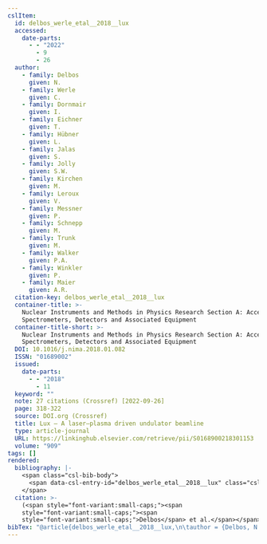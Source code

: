 ```yaml
---
cslItem:
  id: delbos_werle_etal__2018__lux
  accessed:
    date-parts:
      - - "2022"
        - 9
        - 26
  author:
    - family: Delbos
      given: N.
    - family: Werle
      given: C.
    - family: Dornmair
      given: I.
    - family: Eichner
      given: T.
    - family: Hübner
      given: L.
    - family: Jalas
      given: S.
    - family: Jolly
      given: S.W.
    - family: Kirchen
      given: M.
    - family: Leroux
      given: V.
    - family: Messner
      given: P.
    - family: Schnepp
      given: M.
    - family: Trunk
      given: M.
    - family: Walker
      given: P.A.
    - family: Winkler
      given: P.
    - family: Maier
      given: A.R.
  citation-key: delbos_werle_etal__2018__lux
  container-title: >-
    Nuclear Instruments and Methods in Physics Research Section A: Accelerators,
    Spectrometers, Detectors and Associated Equipment
  container-title-short: >-
    Nuclear Instruments and Methods in Physics Research Section A: Accelerators,
    Spectrometers, Detectors and Associated Equipment
  DOI: 10.1016/j.nima.2018.01.082
  ISSN: "01689002"
  issued:
    date-parts:
      - - "2018"
        - 11
  keyword: ""
  note: 27 citations (Crossref) [2022-09-26]
  page: 318-322
  source: DOI.org (Crossref)
  title: Lux – A laser–plasma driven undulator beamline
  type: article-journal
  URL: https://linkinghub.elsevier.com/retrieve/pii/S0168900218301153
  volume: "909"
tags: []
rendered:
  bibliography: |-
    <span class="csl-bib-body">
      <span data-csl-entry-id="delbos_werle_etal__2018__lux" class="csl-entry"><span class='author-bib'>Delbos, Werle, C., Dornmair, I., et al.</span>. <span class='date-bib'>(2018)</span>. <span class='title'><b>Lux – A laser–plasma driven undulator beamline</b></span>. <i>Nuclear Instruments and Methods in Physics Research Section A: Accelerators, Spectrometers, Detectors and Associated Equipment</i>, <i>909</i>, 318–322. <span class='URL'><a href='https://doi.org/10.1016/j.nima.2018.01.082'>LINK</a></span></span>
    </span>
  citation: >-
    (<span style="font-variant:small-caps;"><span
    style="font-variant:small-caps;"><span
    style="font-variant:small-caps;">Delbos</span> et al.</span></span>, 2018)
bibTex: "@article{delbos_werle_etal__2018__lux,\n\tauthor = {Delbos, N. and Werle, C. and Dornmair, I. and Eichner, T. and H{\\\" u}bner, L. and Jalas, S. and Jolly, S.W. and Kirchen, M. and Leroux, V. and Messner, P. and Schnepp, M. and Trunk, M. and Walker, P.A. and Winkler, P. and Maier, A.R.},\n\tjournal = {Nuclear Instruments and Methods in Physics Research Section A: Accelerators, Spectrometers, Detectors and Associated Equipment},\n\tyear = {2018},\n\tmonth = {11},\n\tnote = {27 citations (Crossref) [2022-09-26]},\n\tpages = {318--322},\n\ttitle = {Lux -- {A} laser--plasma driven undulator beamline},\n\thowpublished = {https://linkinghub.elsevier.com/retrieve/pii/S0168900218301153},\n\tvolume = {909},\n}\n\n"
---
```

